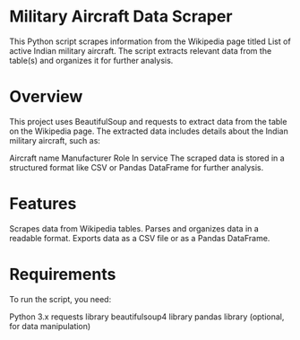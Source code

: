 # Military Aircraft Data Scraper
This Python script scrapes information from the Wikipedia page titled List of active Indian military aircraft.
The script extracts relevant data from the table(s) and organizes it for further analysis.

# Overview
This project uses BeautifulSoup and requests to extract data from the table on the Wikipedia page. 
The extracted data includes details about the Indian military aircraft, such as:

Aircraft name
Manufacturer
Role
In service
The scraped data is stored in a structured format like CSV or Pandas DataFrame for further analysis.

# Features
Scrapes data from Wikipedia tables.
Parses and organizes data in a readable format.
Exports data as a CSV file or as a Pandas DataFrame.

# Requirements
To run the script, you need:

Python 3.x
requests library
beautifulsoup4 library
pandas library (optional, for data manipulation)
